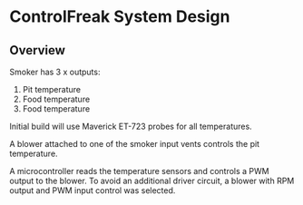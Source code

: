 # ControlFreak System Design

## Overview

Smoker has 3 x outputs:

1. Pit temperature
1. Food temperature
1. Food temperature

Initial build will use Maverick ET-723 probes for all temperatures.

A blower attached to one of the smoker input vents controls the pit temperature.

A microcontroller reads the temperature sensors and controls a PWM output to the blower. To
avoid an additional driver circuit, a blower with RPM output and PWM input control was
selected.


